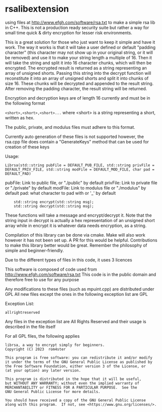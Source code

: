 # rsalibextension
using files at http://www.efgh.com/software/rsa.txt to make a simple rsa lib in C++. This is not a production ready security suite but rather a way for small time quick &amp; dirty encryption for lesser risk environments. 


This is a great solution for those who just want to keep it simple and have it work. The way it works is that it will take a user defined or default "padding character" 
(this character may not show up in your original string, or it will be removed) and use it to make your string length a multiple of 16. Then it will take the string 
and split it into 16 character chunks, which will then be encrypted. The encrypted result is returned as a string representing an array of unsigned shorts.
Passing this string into the decrypt function will reconstitute it into an array of unsigned shorts and split it into chunks of size 16. These chunks will be decrypted
and appended to the result string. After removing the padding character, the result string will be returned. 

Encryption and decryption keys are of length 16 currently and must be in the following format

```<short>,<short>,<short>...```
where \<short\> is a string representing a short, written as hex. 

The public, private, and modulus files must adhere to this format.

Currently auto generation of these files is not supported however, the rsa.cpp file does contain a "GenerateKeys" method that can be used for creation of these keys

Usage:

```Librsa(std::string pubFile = DEFAULT_PUB_FILE, std::string privFile = DEFAULT_PRIV_FILE, std::string modFile = DEFAULT_MOD_FILE, char pad = DEFAULT_PAD)```

pubFile: Link to public file, or "./public" by default
privFile: Link to private file or "./private" by default
modFile: Link to modulus file or "./modulus" by default
pad: what character to pad with or '_' by default


```   
    std::string encrypt(std::string msg);
    std::string decrypt(std::string msg);
```
These functions will take a message and encrypt/decrypt it. Note that the string input in decrypt is actually a hex representation of an unsigned short array
while in encrypt it is whatever data needs encryption, as a string. 


Compilation of this library can be done via cmake. Make will also work however it
has not been set up. A PR for this would be helpful. Contributions to make 
this library better would be great. Remember the philosophy of simple and
beginner-friendly.

Due to the different types of files in this code, it uses 3 licences 

This software is composed of code used from http://www.efgh.com/software/rsa.txt
This code is in the public domain and therefore free to use for any purpose

Any modifications to these files (such as mpuint.cpp) are distributed under GPL
All new files except the ones in the following exception list are GPL

Exception List:

    allrightreserved

Any files in the exception list are All Rights Reserved and their usage is
described in the file itself


For all GPL files, the following applies

    librsa, a way to encrypt simply for beginners.
    Copyright (C) 2023  rom4ster

    This program is free software: you can redistribute it and/or modify
    it under the terms of the GNU General Public License as published by
    the Free Software Foundation, either version 3 of the License, or
    (at your option) any later version.

    This program is distributed in the hope that it will be useful,
    but WITHOUT ANY WARRANTY; without even the implied warranty of
    MERCHANTABILITY or FITNESS FOR A PARTICULAR PURPOSE.  See the
    GNU General Public License for more details.

    You should have received a copy of the GNU General Public License
    along with this program.  If not, see <https://www.gnu.org/licenses/>.





